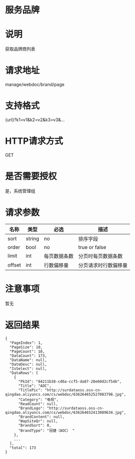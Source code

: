 # 服务品牌

# 说明

获取品牌商列表

# 请求地址

manage/webdoc/brand/page

# 支持格式

{url}?k1=v1&k2=v2&k3=v3&...

# HTTP请求方式

GET

# 是否需要授权

是，系统管理组

# 请求参数

| 名称 | 类型 | 必选 | 描述 |
| --- | --- | --- | --- |
| sort | string | no | 排序字段 |
| order | bool | no | true  or false |
| limit | int | 每页数据条数 | 分页时每页数据条数 |
| offset | int | 行数偏移量 | 分页请求时行数偏移量 |

# 注意事项

暂无

# 返回结果

```
{
  "PageIndex": 1,
  "PageSize": 10,
  "PageCount": 18,
  "DataCount": 173,
  "DataName": null,
  "DateDesc": null,
  "IsSelect": null,
  "DataRows": [
    {
      "PkId": "84211b38-cd6a-ccf5-da87-28e60d2cf54b",
      "Title": "AOC",
      "TitlePic": "http://surdataoss.oss-cn-qingdao.aliyuncs.com/cs/webdoc/636264652527083798.jpg",
      "Category": "电视",
      "ReadCount": null,
      "BrandLogo": "http://surdataoss.oss-cn-qingdao.aliyuncs.com/cs/webdoc/636264652413089634.jpg",
      "BrandContent": null,
      "WapSiteQr": null,
      "BrandSort": 0,
      "BrandType": "冠捷（AOC） "
    },
    ...
  ],
  "total": 173
}
```



